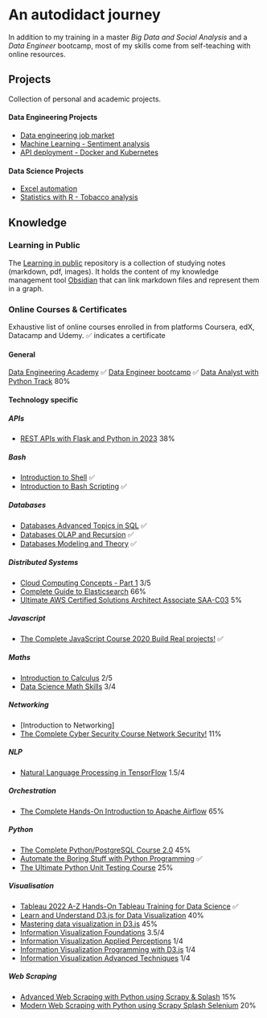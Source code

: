 # An autodidact journey

In addition to my training in a master *Big Data and Social Analysis* and a *Data Engineer* bootcamp, most of my skills come from self-teaching with online resources.
## Projects

Collection of personal and academic projects.
#### Data Engineering Projects
- [Data engineering job market](https//github.com/FelitaD/job-market-batch)
- [Machine Learning - Sentiment analysis](https//github.com/FelitaD/sentiment-analysis-notebook/blob/main/Reviews_Final.ipynb)
- [API deployment - Docker and Kubernetes](https//github.com/FelitaD/sentiment-analysis)

#### Data Science Projects
- [Excel automation](https//github.com/FelitaD/MEDAS-excel-automation)
- [Statistics with R - Tobacco analysis](https//github.com/FelitaD/MEDAS-statistics-R)

## Knowledge

### Learning in Public

The [Learning in public](https//github.com/FelitaD/Knowledge) repository is a collection of studying notes (markdown, pdf, images). 
It holds the content of my knowledge management tool [Obsidian](https://obsidian.md/) that can link markdown files and represent them in a graph.

### Online Courses & Certificates

Exhaustive list of online courses enrolled in from platforms Coursera, edX, Datacamp and Udemy. ✅ indicates a certificate

#### General

[Data Engineering Academy](https://learndataengineering.com/p/academy) ✅
[Data Engineer bootcamp](https://formation.datascientest.com/data-engineer-landing-page?loc_physical_ms=9040861&utm_term=data%20science%20bootcamps&utm_campaign=%5Bsearch%5D+data+scientist+(EN)&utm_source=adwords&utm_medium=ppc&hsa_acc=9618047041&hsa_cam=15903912889&hsa_grp=135297121907&hsa_ad=575249620956&hsa_src=g&hsa_tgt=kwd-335814959009&hsa_kw=data%20science%20bootcamps&hsa_mt=p&hsa_net=adwords&hsa_ver=3&gclid=CjwKCAjw5_GmBhBIEiwA5QSMxE0bXOjGwBWLHuhzO1Kxs_F8yrnc9BUGLjOz0GvnA63xdod-yQBVRhoCSREQAvD_BwE) ✅
[Data Analyst with Python Track](https://app.datacamp.com/learn/career-tracks/data-analyst-with-python?version=5) 80%

#### Technology specific
##### APIs
- [REST APIs with Flask and Python in 2023](https//www.udemy.com/course/rest-api-flask-and-python/) 38%

##### Bash
- [Introduction to Shell](https://app.datacamp.com/learn/courses/introduction-to-shell) ✅
- [Introduction to Bash Scripting](https://app.datacamp.com/learn/courses/introduction-to-bash-scripting) ✅

##### Databases
- [Databases Advanced Topics in SQL](https//learning.edx.org/course/course-v1StanfordOnline+SOE.YDB-ADVSQL0001+2T2020/home) ✅
- [Databases OLAP and Recursion](https//learning.edx.org/course/course-v1StanfordOnline+SOE.YDB-OLAP_RECURSION0001+2T2020/home) ✅
- [Databases Modeling and Theory](https//learning.edx.org/course/course-v1StanfordOnline+SOE.YDB-MDL_THEORY0001+2T2020/home) ✅

##### Distributed Systems
- [Cloud Computing Concepts - Part 1](https//www.coursera.org/learn/cloud-computing/home/week/1)  3/5
- [Complete Guide to Elasticsearch](https//www.udemy.com/course/elasticsearch-complete-guide/) 66%
- [Ultimate AWS Certified Solutions Architect Associate SAA-C03](https//www.udemy.com/course/aws-certified-solutions-architect-associate-saa-c03/) 5%

##### Javascript
- [The Complete JavaScript Course 2020 Build Real projects!](https//www.udemy.com/course/the-complete-javascript-course/) ✅

##### Maths
- [Introduction to Calculus](https//www.coursera.org/learn/introduction-to-calculus/home/week/1) 2/5
- [Data Science Math Skills](https//www.coursera.org/learn/datasciencemathskills/home/week/4) 3/4

##### Networking
- [Introduction to Networking]
- [The Complete Cyber Security Course  Network Security!](https//www.udemy.com/course/network-security-course/) 11%
##### NLP
- [Natural Language Processing in TensorFlow](https//www.coursera.org/learn/natural-language-processing-tensorflow/home) 1.5/4

##### Orchestration
- [The Complete Hands-On Introduction to Apache Airflow](https//www.udemy.com/course/the-complete-hands-on-course-to-master-apache-airflow/) 65%

##### Python
- [The Complete Python/PostgreSQL Course 2.0](https//www.udemy.com/course/complete-python-postgresql-database-course/) 45%
- [Automate the Boring Stuff with Python Programming](https//www.udemy.com/course/automate/) ✅
- [The Ultimate Python Unit Testing Course](https//www.udemy.com/course/python-unit-testing/) 25%

##### Visualisation
- [Tableau 2022 A-Z Hands-On Tableau Training for Data Science](https//www.udemy.com/course/tableau10/) ✅
- [Learn and Understand D3.js for Data Visualization](https//www.udemy.com/course/learn-d3js-for-data-visualization/) 40%
- [Mastering data visualization in D3.js](https//www.udemy.com/course/masteringd3js/) 45%
- [Information Visualization Foundations](https//www.coursera.org/learn/information-visualization-fundamentals/home/week/4) 3.5/4
- [Information Visualization Applied Perceptions](https//www.coursera.org/learn/information-visualization-applied-perception/home/week/1) 1/4
- [Information Visualization Programming with D3.js](https//www.coursera.org/learn/information-visualization-programming-d3js/home/week/1) 1/4
- [Information Visualization Advanced Techniques](https//www.coursera.org/learn/information-visualization-advanced-techniques/home/week/1) 1/4

##### Web Scraping
- [Advanced Web Scraping with Python using Scrapy & Splash](https//www.udemy.com/course/advanced-web-scraping-with-python-using-scrapy-splash/) 15%
- [Modern Web Scraping with Python using Scrapy Splash Selenium](https//www.udemy.com/course/web-scraping-in-python-using-scrapy-and-splash/) 20%



